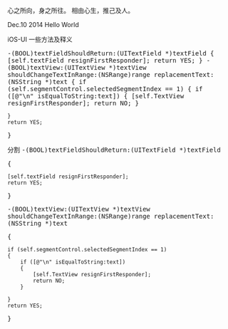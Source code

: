 
心之所向，身之所往。
相由心生，推己及人。

Dec.10 2014
    Hello World

iOS-UI 一些方法及释义

<kbd>

-(BOOL)textFieldShouldReturn:(UITextField *)textField
{
    [self.textField resignFirstResponder];
    return YES;
}
-(BOOL)textView:(UITextView *)textView shouldChangeTextInRange:(NSRange)range replacementText:(NSString *)text
{
    if (self.segmentControl.selectedSegmentIndex == 1)
    {
        if ([@"\n" isEqualToString:text])
        {
            [self.TextView resignFirstResponder];
            return NO;
        }

    }
    return YES;
}  
  
</kbd>
分割

<samp>
-(BOOL)textFieldShouldReturn:(UITextField *)textField

{

    [self.textField resignFirstResponder];
    return YES;

}

-(BOOL)textView:(UITextView *)textView shouldChangeTextInRange:(NSRange)range replacementText:(NSString *)text

{

    if (self.segmentControl.selectedSegmentIndex == 1)
    {
        if ([@"\n" isEqualToString:text])
        {
            [self.TextView resignFirstResponder];
            return NO;
        }

    }
    return YES;
} 
</samp>